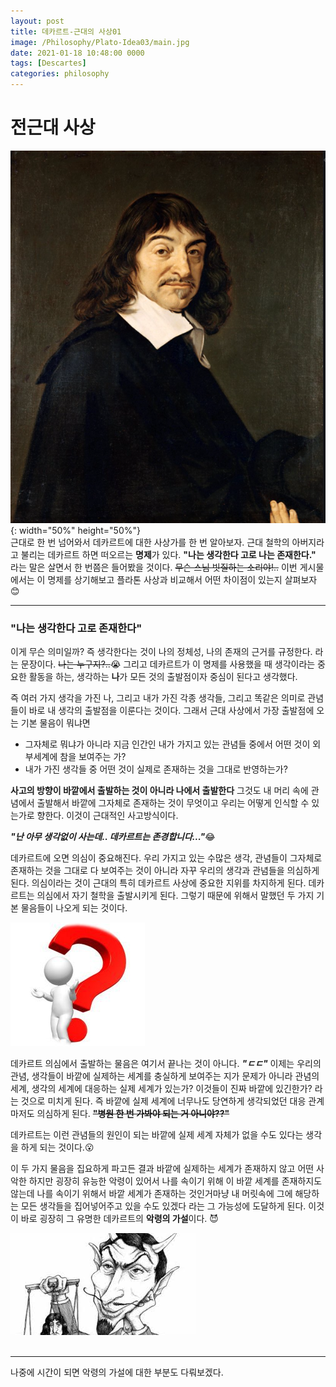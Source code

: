 ```yaml
---
layout: post
title: 데카르트-근대의 사상01
image: /Philosophy/Plato-Idea03/main.jpg
date: 2021-01-18 10:48:00 0000
tags: [Descartes]
categories: philosophy
---
```


# 전근대 사상

![](/images/Philosophy/Decartes-modern01/2021-02-07-23-56-46.png){: width="50%" height="50%"}
<br>
근대로 한 번 넘어와서 데카르트에 대한 사상가를 한 번 알아보자.
근대 철학의 아버지라고 불리는 데카르트 하면 떠오르는 **명제**가 있다.
**"나는 생각한다 고로 나는 존재한다."** 라는 말은 살면서 한 번쯤은 들어봤을 것이다.
~~무슨 스님 빗질하는 소리야!..~~
이번 게시물에서는 이 명제를 상기해보고 플라톤 사상과 비교해서 어떤 차이점이 있는지 살펴보자 :blush:

---

### "나는 생각한다 고로 존재한다"

이게 무슨 의미일까? 즉 생각한다는 것이 나의 정체성, 나의 존재의 근거를 규정한다. 라는 문장이다.
~~나는 누구지?..~~:sob:
그리고 데카르트가 이 명제를 사용했을 때 생각이라는 중요한 활동을 하는, 생각하는 **나**가 모든 것의 출발점이자 중심이 된다고 생각했다.

즉 여러 가지 생각을 가진 나, 그리고 내가 가진 각종 생각들, 그리고 똑같은 의미로 관념들이 바로 내 생각의 출발점을 이룬다는 것이다.
그래서 근대 사상에서 가장 출발점에 오는 기본 물음이 뭐냐면

- 그자체로 뭐냐가 아니라 지금 인간인 내가 가지고 있는 관념들 중에서 어떤 것이 외부세계에 참을 보여주는 가?
- 내가 가진 생각들 중 어떤 것이 실제로 존재하는 것을 그대로 반영하는가?

**사고의 방향이 바깥에서 출발하는 것이 아니라 나에서 출발한다**
그것도 내 머리 속에 관념에서 출발해서 바깥에 그자체로 존재하는 것이 무엇이고 우리는 어떻게 인식할 수 있는가로 향한다. 이것이 근대적인 사고방식이다.

**_"난 아무 생각없이 사는데.. 데카르트는 존경합니다..."_**:joy:

데카르트에 오면 의심이 중요해진다. 우리 가지고 있는 수많은 생각, 관념들이 그자체로 존재하는 것을 그대로 다 보여주는 것이 아니라 자꾸 우리의 생각과 관념들을 의심하게 된다. 의심이라는 것이 근대의 특히 데카르트 사상에 중요한 지위를 차지하게 된다. 데카르트는 의심에서 자기 철학을 출발시키게 된다. 그렇기 때문에 위해서 말했던 두 가지 기본 물음들이 나오게 되는 것이다.

![](/images/Philosophy/Decartes-modern01/2021-02-08-00-19-42.png)

데카르트 의심에서 출발하는 물음은 여기서 끝나는 것이 아니다.
**_"ㄷㄷ"_**
이제는 우리의 관념, 생각들이 바깥에 실제하는 세계를 충실하게 보여주는 지가 문제가 아니라 관념의 세계, 생각의 세계에 대응하는 실제 세계가 있는가?
이것들이 진짜 바깥에 있긴한가? 라는 것으로 미치게 된다. 즉 바깥에 실제 세계에 너무나도 당연하게 생각되었던 대응 관계마저도 의심하게 된다.
~~**"병원 한 번 가봐야 되는 거 아니야??"**~~

데카르트는 이런 관념들의 원인이 되는 바깥에 실제 세계 자체가 없을 수도 있다는 생각을 하게 되는 것이다.:open_mouth:

이 두 가지 물음을 집요하게 파고든 결과 바깥에 실제하는 세계가 존재하지 않고 어떤 사악한 하지만 굉장히 유능한 악령이 있어서 나를 속이기 위해 이 바깥 세계를 존재하지도 않는데 나를 속이기 위해서 바깥 세계가 존재하는 것인거마냥 내 머릿속에 그에 해당하는 모든 생각들을 집어넣어주고 있을 수도 있겠다 라는 그 가능성에 도달하게 된다.
이것이 바로 굉장히 그 유명한 데카르트의 **악령의 가설**이다. :smiling_imp:

![](/images/Philosophy/Decartes-modern01/2021-02-08-00-26-40.png)
<br><br>

---

나중에 시간이 되면 악령의 가설에 대한 부분도 다뤄보겠다.

